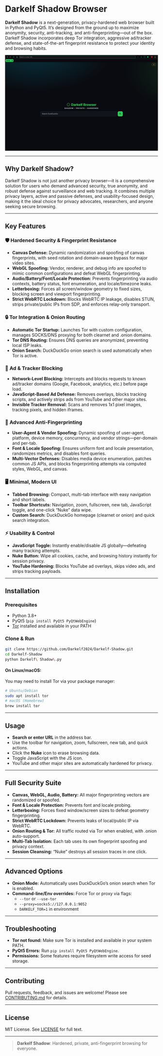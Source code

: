 # Darkelf Shadow Browser

**Darkelf Shadow** is a next-generation, privacy-hardened web browser built in Python and PyQt5. It’s designed from the ground up to maximize anonymity, security, anti-tracking, and anti-fingerprinting—out of the box. Darkelf Shadow incorporates deep Tor integration, aggressive ad/tracker defense, and state-of-the-art fingerprint resistance to protect your identity and browsing habits.

![Darkelf Shadow](https://github.com/Darkelf2024/Darkelf-Shadow/blob/main/Darkelf%20images/Darkelf%20Shadow%20Home.png)

---

## Why Darkelf Shadow?

Darkelf Shadow is not just another privacy browser—it is a comprehensive solution for users who demand advanced security, true anonymity, and robust defense against surveillance and web tracking. It combines multiple privacy layers, active and passive defenses, and usability-focused design, making it the ideal choice for privacy advocates, researchers, and anyone seeking secure browsing.

---

## Key Features

### 🛡️ **Hardened Security & Fingerprint Resistance**

- **Canvas Defense:** Dynamic randomization and spoofing of canvas fingerprints, with seed rotation and domain-aware bypass for major video sites.
- **WebGL Spoofing:** Vendor, renderer, and debug info are spoofed to mimic common configurations and defeat WebGL fingerprinting.
- **Audio/Battery/Font/Locale Protection:** Prevents fingerprinting via audio contexts, battery status, font enumeration, and locale/timezone leaks.
- **Letterboxing:** Forces all screen/window geometry to fixed sizes, blocking screen and viewport fingerprinting.
- **Strict WebRTC Lockdown:** Blocks WebRTC IP leakage, disables STUN, strips private/public IPs from SDP, and enforces relay-only transport.

### 🔒 **Tor Integration & Onion Routing**

- **Automatic Tor Startup:** Launches Tor with custom configuration, manages SOCKS/DNS proxying for both clearnet and .onion domains.
- **Tor DNS Routing:** Ensures DNS queries are anonymized, preventing local ISP leaks.
- **Onion Search:** DuckDuckGo onion search is used automatically when Tor is active.

### 🚫 **Ad & Tracker Blocking**

- **Network-Level Blocking:** Intercepts and blocks requests to known ad/tracker domains (Google, Facebook, analytics, etc.) before page load.
- **JavaScript-Based Ad Defense:** Removes overlays, blocks tracking scripts, and actively strips ads from YouTube and other major sites.
- **Invisible Tracker Removal:** Scans and removes 1x1 pixel images, tracking pixels, and hidden iframes.

### 🧬 **Advanced Anti-Fingerprinting**

- **User-Agent & Vendor Spoofing:** Dynamic spoofing of user-agent, platform, device memory, concurrency, and vendor strings—per-domain and per-tab.
- **Font & Locale Spoofing:** Ensures uniform font and locale presentation, randomizes metrics, and disables font queries.
- **Multi-Vector Defenses:** Disables media device enumeration, patches common JS APIs, and blocks fingerprinting attempts via computed styles, WebGL, and canvas.

### 🖥️ **Minimal, Modern UI**

- **Tabbed Browsing:** Compact, multi-tab interface with easy navigation and short labels.
- **Toolbar Shortcuts:** Navigation, zoom, fullscreen, new tab, JavaScript toggle, and one-click “Nuke” data wipe.
- **Custom Search:** DuckDuckGo homepage (clearnet or onion) and quick search integration.

### ⚡ **Usability & Control**

- **JavaScript Toggle:** Instantly enable/disable JS globally—defeating many tracking attempts.
- **Nuke Button:** Wipe all cookies, cache, and browsing history instantly for session privacy.
- **YouTube Hardening:** Blocks YouTube ad overlays, skips video ads, and strips tracking payloads.

---

## Installation

### Prerequisites

- Python 3.8+
- PyQt5 (`pip install PyQt5 PyQtWebEngine`)
- [Tor](https://www.torproject.org/download/) installed and available in your PATH

### Clone & Run

```bash
git clone https://github.com/Darkelf2024/Darkelf-Shadow.git
cd Darkelf-Shadow
python Darkelf\ Shadow\.py
```

#### On Linux/macOS:

You may need to install Tor via your package manager:

```bash
# Ubuntu/Debian
sudo apt install tor
# macOS (Homebrew)
brew install tor
```

---

## Usage

- **Search or enter URL** in the address bar.
- Use the toolbar for navigation, zoom, fullscreen, new tab, and quick actions.
- Click the **Nuke** icon to erase browsing data.
- Toggle JavaScript with the JS icon.
- YouTube and other major sites are automatically hardened for privacy.

---

## Full Security Suite

- **Canvas, WebGL, Audio, Battery:** All major fingerprinting vectors are randomized or spoofed.
- **Font & Locale Protection:** Prevents font and locale probing.
- **Letterboxing:** Forces fixed window/screen sizes to defeat geometry fingerprinting.
- **Strict WebRTC Lockdown:** Prevents leaks of local/public IP via WebRTC.
- **Onion Routing & Tor:** All traffic routed via Tor when enabled, with .onion auto-support.
- **Multi-Tab Isolation:** Each tab uses its own fingerprint spoofing and privacy context.
- **Session Cleansing:** “Nuke” destroys all session traces in one click.

---

## Advanced Options

- **Onion Mode:** Automatically uses DuckDuckGo’s onion search when Tor is enabled.
- **Command-line/Env overrides:** Force Tor or proxy via flags:
  - `--tor` or `--use-tor`
  - `--proxy=socks5://127.0.0.1:9052`
  - `DARKELF_TOR=1` in environment

---

## Troubleshooting

- **Tor not found:** Make sure Tor is installed and available in your system PATH.
- **PyQt5 Errors:** Run `pip install PyQt5 PyQtWebEngine`.
- **Permissions:** Some features require filesystem write access for seed storage.

---

## Contributing

Pull requests, feedback, and issues are welcome! Please see [CONTRIBUTING.md](CONTRIBUTING.md) for details.

---

## License

MIT License. See [LICENSE](LICENSE) for full text.

---

> **Darkelf Shadow**: Hardened, private, anti-fingerprint browsing for everyone.
